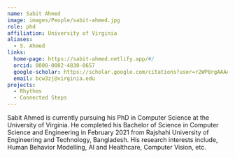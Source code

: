 ```yaml
---
name: Sabit Ahmed
image: images/People/sabit-ahmed.jpg
role: phd
affiliation: University of Virginia
aliases:
  - S. Ahmed
links:
  home-page: https://sabit-ahmed.netlify.app/#/
  orcid: 0000-0002-4830-0657
  google-scholar: https://scholar.google.com/citations?user=r2WP8rgAAAAJ&hl=en
  email: bcw3zj@virginia.edu
projects: 
  - Rhythms
  - Connected Steps 
---
```


Sabit Ahmed is currently pursuing his PhD in Computer Science at the University of Virginia. He 
completed his Bachelor of Science in Computer Science and Engineering in February 2021 from Rajshahi University of
Engineering and Technology, Bangladesh. His research interests include, Human Behavior Modelling, AI and Healthcare,
Computer Vision, etc.